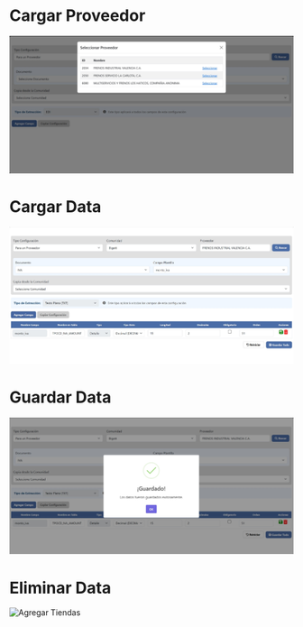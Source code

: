 # Cargar Proveedor
![Login](https://github.com/pmbaldac/Web-Form-C-Shap/blob/main/WebApplication4/ruta/cargarproveedor.jpg?raw=true)

# Cargar Data
![Listado_Tiendas](https://github.com/pmbaldac/Web-Form-C-Shap/blob/main/WebApplication4/ruta/cargarinformacion.jpg?raw=true)

# Guardar Data
![Agregar Tiendas](https://github.com/pmbaldac/Web-Form-C-Shap/blob/main/WebApplication4/ruta/guardarinformacion.jpg?raw=true)

# Eliminar Data
![Agregar Tiendas](https://github.com/pmbaldac/Web-Form-C-Shap/blob/main/WebApplication4/ruta/eliminarinformacion.jpg.jpg?raw=true)

